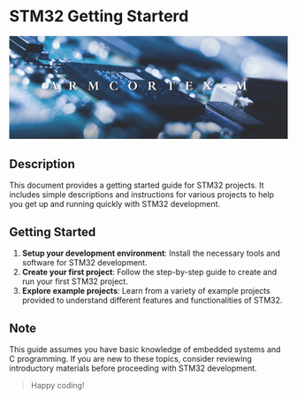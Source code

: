 
# STM32 Getting Starterd 

![arm_cortex](./software/resources/cortex.png)

## Description

This document provides a getting started guide for STM32 projects. It includes simple descriptions and instructions for various projects to help you get up and running quickly with STM32 development.




## Getting Started

1. **Setup your development environment**: Install the necessary tools and software for STM32 development.
2. **Create your first project**: Follow the step-by-step guide to create and run your first STM32 project.
3. **Explore example projects**: Learn from a variety of example projects provided to understand different features and functionalities of STM32.

## Note

This guide assumes you have basic knowledge of embedded systems and C programming. If you are new to these topics, consider reviewing introductory materials before proceeding with STM32 development.


> Happy coding!

